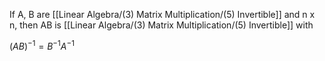 If A, B are [[Linear Algebra/(3) Matrix Multiplication/(5) Invertible]] and n x n, then AB is [[Linear Algebra/(3) Matrix Multiplication/(5) Invertible]] with

$(AB)^{-1} = B^{-1}A^{-1}$

